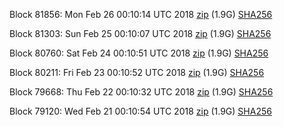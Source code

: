 Block 81856: Mon Feb 26 00:10:14 UTC 2018 [zip](https://dash-bootstrap.ams3.digitaloceanspaces.com/testnet/2018-02-26/bootstrap.dat.zip) (1.9G) [SHA256](https://dash-bootstrap.ams3.digitaloceanspaces.com/testnet/2018-02-26/sha256.txt)

Block 81303: Sun Feb 25 00:10:07 UTC 2018 [zip](https://dash-bootstrap.ams3.digitaloceanspaces.com/testnet/2018-02-25/bootstrap.dat.zip) (1.9G) [SHA256](https://dash-bootstrap.ams3.digitaloceanspaces.com/testnet/2018-02-25/sha256.txt)

Block 80760: Sat Feb 24 00:10:51 UTC 2018 [zip](https://dash-bootstrap.ams3.digitaloceanspaces.com/testnet/2018-02-24/bootstrap.dat.zip) (1.9G) [SHA256](https://dash-bootstrap.ams3.digitaloceanspaces.com/testnet/2018-02-24/sha256.txt)

Block 80211: Fri Feb 23 00:10:52 UTC 2018 [zip](https://dash-bootstrap.ams3.digitaloceanspaces.com/testnet/2018-02-23/bootstrap.dat.zip) (1.9G) [SHA256](https://dash-bootstrap.ams3.digitaloceanspaces.com/testnet/2018-02-23/sha256.txt)

Block 79668: Thu Feb 22 00:10:32 UTC 2018 [zip](https://dash-bootstrap.ams3.digitaloceanspaces.com/testnet/2018-02-22/bootstrap.dat.zip) (1.9G) [SHA256](https://dash-bootstrap.ams3.digitaloceanspaces.com/testnet/2018-02-22/sha256.txt)

Block 79120: Wed Feb 21 00:10:54 UTC 2018 [zip](https://dash-bootstrap.ams3.digitaloceanspaces.com/testnet/2018-02-21/bootstrap.dat.zip) (1.9G) [SHA256](https://dash-bootstrap.ams3.digitaloceanspaces.com/testnet/2018-02-21/sha256.txt)
